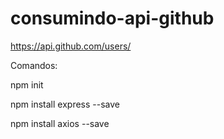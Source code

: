 # consumindo-api-github

https://api.github.com/users/ 

Comandos:

npm init

npm install express --save

npm install axios --save
